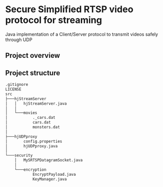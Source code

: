 # Secure Simplified RTSP video protocol for streaming

Java implementation of a Client/Server protocol to transmit videos safely through UDP

## Project overview



## Project structure

```bash
.gitignore
LICENSE
src
├───hjStreamServer
│   │   hjStreamServer.java
│   │
│   └───movies
│           ._cars.dat
│           cars.dat
│           monsters.dat
│
├───hjUDPproxy
│       config.properties
│       hjUDPproxy.java
│
└───security
    │   MySRTSPDatagramSocket.java
    │
    └───encryption
            EncryptPayload.java
            KeyManager.java
```
